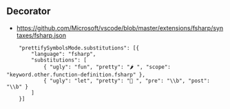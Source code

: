 ## Decorator

- https://github.com/Microsoft/vscode/blob/master/extensions/fsharp/syntaxes/fsharp.json

```
    "prettifySymbolsMode.substitutions": [{
        "language": "fsharp",
        "substitutions": [
            { "ugly": "fun", "pretty": "🌶 ", "scope": "keyword.other.function-definition.fsharp" },
            { "ugly": "let", "pretty": "🥕 ", "pre": "\\b", "post": "\\b" }
        ]
    }]
```